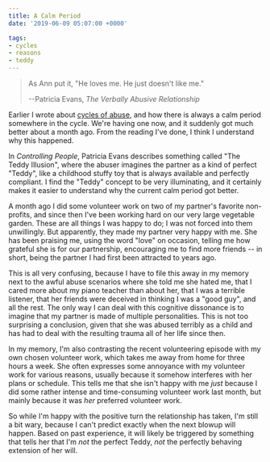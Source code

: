 ```yaml
---
title: A Calm Period
date: '2019-06-09 05:07:00 +0000'

tags:
- cycles
- reasons
- teddy
---
```


> As Ann put it, "He loves me.  He just doesn't like me."
>
> --Patricia Evans, *The Verbally Abusive Relationship*

Earlier I wrote about [cycles of abuse](/abuse/2019-06-05-cycles/), and how there is
always a calm period somewhere in the cycle.  We're having one now, and it suddenly
got much better about a month ago.  From the reading I've done, I think I understand why
this happened.

<!--more-->

In *Controlling People*, Patricia Evans describes something called "The Teddy Illusion",
where the abuser imagines the partner as a kind of perfect "Teddy", like a childhood
stuffy toy that is always available and perfectly compliant.  I find the "Teddy" concept
to be very illuminating, and it certainly makes it easier to understand why the
current calm period got better.

A month ago I did some volunteer work on two of my partner's favorite non-profits,
and since then I've been working hard on our very large vegetable garden.  These
are all things I was happy to do; I was not forced into them unwillingly.  But apparently,
they made my partner very happy with me.  She has been praising me,
using the word "love" on occasion, telling me how grateful she is for
our partnership, encouraging me to find more friends -- in short,
being the partner I had first been attracted to years ago.

This is all very confusing, because I have to file this away in my memory next
to the awful abuse scenarios where she told me she hated me, that I cared
more about my piano teacher than about her, that I was a terrible listener,
that her friends were deceived in thinking I was a "good guy",
and all the rest.  The only way I can deal with this cognitive dissonance
is to imagine that my partner is made of multiple personalities.  This is not
too surprising a conclusion, given that she was abused terribly as a child
and has had to deal with the resulting trauma all of her life since then.

In my memory, I'm also contrasting the recent volunteering episode
with my own chosen volunteer work, which takes me away from home for
three hours a week.  She often expresses some annoyance with my
volunteer work for various reasons, usually because it somehow
interferes with her plans or schedule.  This tells me that she isn't
happy with me *just* because I did some rather intense and
time-consuming volunteer work last month, but mainly because it was
*her* preferred volunteer work.

So while I'm happy with the positive turn the relationship has taken,
I'm still a bit wary, because I can't predict exactly when the next
blowup will happen.  Based on past experience, it will likely be
triggered by something that tells her that I'm *not* the perfect Teddy,
*not* the perfectly behaving extension of her will.
